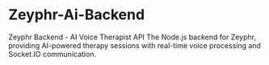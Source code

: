 # Zeyphr-Ai-Backend
Zeyphr Backend - AI Voice Therapist API  The Node.js backend for Zeyphr, providing AI-powered therapy sessions with real-time voice processing and Socket.IO communication.
